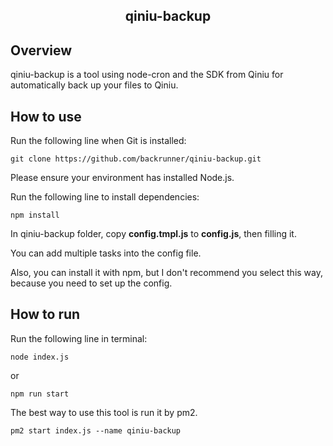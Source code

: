 <h2 align="center">qiniu-backup</h2>

## Overview

qiniu-backup is a tool using node-cron and the SDK from Qiniu for automatically back up your files to Qiniu.

## How to use

Run the following line when Git is installed:
```
git clone https://github.com/backrunner/qiniu-backup.git
```

Please ensure your environment has installed Node.js.

Run the following line to install dependencies:
```
npm install
```

In qiniu-backup folder, copy **config.tmpl.js** to **config.js**, then filling it.

You can add multiple tasks into the config file.

Also, you can install it with npm, but I don't recommend you select this way, because you need to set up the config.

## How to run

Run the following line in terminal:

```
node index.js
```

or

```
npm run start
```

The best way to use this tool is run it by pm2.

```
pm2 start index.js --name qiniu-backup
```